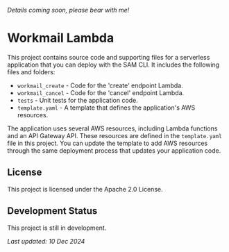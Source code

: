 *Details coming soon, please bear with me!*

# Workmail Lambda

This project contains source code and supporting files for a serverless application that you can deploy with the SAM CLI. It includes the following files and folders:

- `workmail_create` - Code for the 'create' endpoint Lambda.
- `workmail_cancel` - Code for the 'cancel' endpoint Lambda.
- `tests` - Unit tests for the application code.
- `template.yaml` - A template that defines the application's AWS resources.

The application uses several AWS resources, including Lambda functions and an API Gateway API. These resources are defined in the `template.yaml` file in this project. You can update the template to add AWS resources through the same deployment process that updates your application code.

## License

This project is licensed under the Apache 2.0 License.

## Development Status

This project is still in development.

*Last updated: 10 Dec 2024*